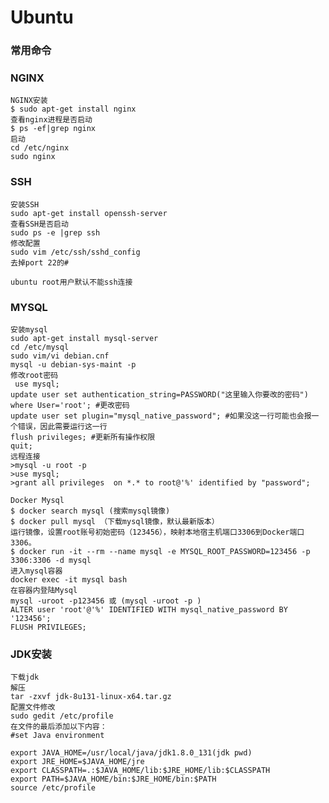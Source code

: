 # Ubuntu

### 常用命令



### NGINX

    NGINX安装
    $ sudo apt-get install nginx
    查看nginx进程是否启动
    $ ps -ef|grep nginx
    启动
    cd /etc/nginx
    sudo nginx

### SSH

    安装SSH
    sudo apt-get install openssh-server
    查看SSH是否启动 
    sudo ps -e |grep ssh
    修改配置
    sudo vim /etc/ssh/sshd_config
    去掉port 22的#

    ubuntu root用户默认不能ssh连接

### MYSQL

    安装mysql
    sudo apt-get install mysql-server
    cd /etc/mysql
    sudo vim/vi debian.cnf
    mysql -u debian-sys-maint -p
    修改root密码
     use mysql;
    update user set authentication_string=PASSWORD("这里输入你要改的密码") where User='root'; #更改密码
    update user set plugin="mysql_native_password"; #如果没这一行可能也会报一个错误，因此需要运行这一行
    flush privileges; #更新所有操作权限
    quit;
    远程连接
    >mysql -u root -p
    >use mysql;
    >grant all privileges  on *.* to root@'%' identified by "password";

    Docker Mysql
    $ docker search mysql (搜索mysql镜像)  
    $ docker pull mysql （下载mysql镜像，默认最新版本）
    运行镜像，设置root账号初始密码（123456），映射本地宿主机端口3306到Docker端口3306。
    $ docker run -it --rm --name mysql -e MYSQL_ROOT_PASSWORD=123456 -p 3306:3306 -d mysql
    进入mysql容器
    docker exec -it mysql bash  
    在容器内登陆Mysql
    mysql -uroot -p123456 或 (mysql -uroot -p ) 
    ALTER user 'root'@'%' IDENTIFIED WITH mysql_native_password BY '123456';  
    FLUSH PRIVILEGES;  



### JDK安装

    下载jdk
    解压
    tar -zxvf jdk-8u131-linux-x64.tar.gz
    配置文件修改
    sudo gedit /etc/profile
    在文件的最后添加以下内容：
    #set Java environment

    export JAVA_HOME=/usr/local/java/jdk1.8.0_131(jdk pwd)
    export JRE_HOME=$JAVA_HOME/jre
    export CLASSPATH=.:$JAVA_HOME/lib:$JRE_HOME/lib:$CLASSPATH
    export PATH=$JAVA_HOME/bin:$JRE_HOME/bin:$PATH
    source /etc/profile 